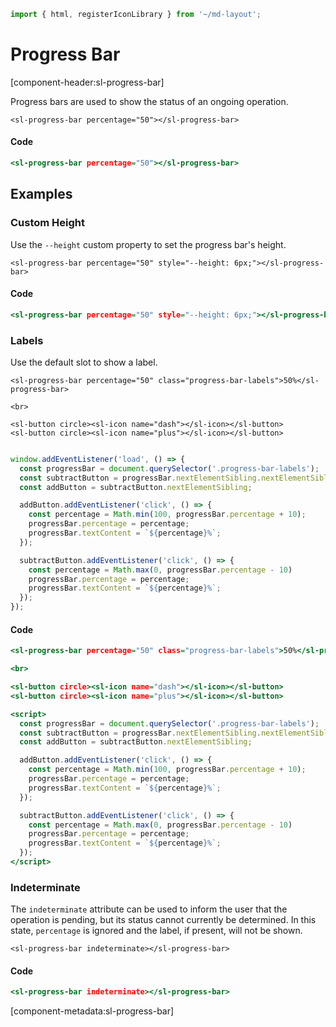 ```js script
import { html, registerIconLibrary } from '~/md-layout';
```

# Progress Bar

[component-header:sl-progress-bar]

Progress bars are used to show the status of an ongoing operation.


```html:html
<sl-progress-bar percentage="50"></sl-progress-bar>
```

#### Code

```htm
<sl-progress-bar percentage="50"></sl-progress-bar>
```

## Examples

### Custom Height

Use the `--height` custom property to set the progress bar's height.


```html:html
<sl-progress-bar percentage="50" style="--height: 6px;"></sl-progress-bar>
```

#### Code

```htm
<sl-progress-bar percentage="50" style="--height: 6px;"></sl-progress-bar>
```

### Labels

Use the default slot to show a label.


```html:html
<sl-progress-bar percentage="50" class="progress-bar-labels">50%</sl-progress-bar>

<br>

<sl-button circle><sl-icon name="dash"></sl-icon></sl-button>
<sl-button circle><sl-icon name="plus"></sl-icon></sl-button>


```
```js script
window.addEventListener('load', () => {
  const progressBar = document.querySelector('.progress-bar-labels');
  const subtractButton = progressBar.nextElementSibling.nextElementSibling;
  const addButton = subtractButton.nextElementSibling;

  addButton.addEventListener('click', () => {
    const percentage = Math.min(100, progressBar.percentage + 10);
    progressBar.percentage = percentage;
    progressBar.textContent = `${percentage}%`;
  });

  subtractButton.addEventListener('click', () => {
    const percentage = Math.max(0, progressBar.percentage - 10)
    progressBar.percentage = percentage;
    progressBar.textContent = `${percentage}%`;
  });
});
```
#### Code

```htm
<sl-progress-bar percentage="50" class="progress-bar-labels">50%</sl-progress-bar>

<br>

<sl-button circle><sl-icon name="dash"></sl-icon></sl-button>
<sl-button circle><sl-icon name="plus"></sl-icon></sl-button>

<script>
  const progressBar = document.querySelector('.progress-bar-labels');
  const subtractButton = progressBar.nextElementSibling.nextElementSibling;
  const addButton = subtractButton.nextElementSibling;

  addButton.addEventListener('click', () => {
    const percentage = Math.min(100, progressBar.percentage + 10);
    progressBar.percentage = percentage;
    progressBar.textContent = `${percentage}%`;
  });

  subtractButton.addEventListener('click', () => {
    const percentage = Math.max(0, progressBar.percentage - 10)
    progressBar.percentage = percentage;
    progressBar.textContent = `${percentage}%`;
  });
</script>
```

### Indeterminate

The `indeterminate` attribute can be used to inform the user that the operation is pending, but its status cannot currently be determined. In this state, `percentage` is ignored and the label, if present, will not be shown.


```html:html
<sl-progress-bar indeterminate></sl-progress-bar>
```

#### Code

```htm
<sl-progress-bar indeterminate></sl-progress-bar>
```

[component-metadata:sl-progress-bar]
